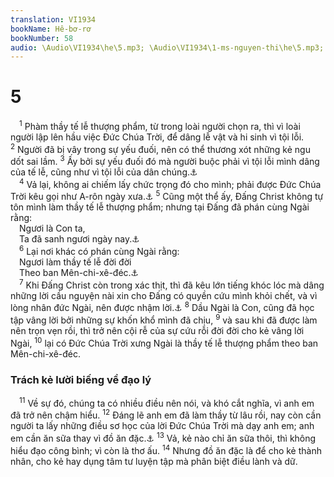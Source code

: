 ```yaml
---
translation: VI1934
bookName: Hê-bơ-rơ 
bookNumber: 58
audio: \Audio\VI1934\he\5.mp3; \Audio\VI1934\1-ms-nguyen-thi\he\5.mp3; \Audio\VI1934\2-ms-david-dong\he\5.mp3
---
```


<div class="title"><h1>5</h1></div>
<span class="verse he_5_1"> <sup>1</sup> Phàm thầy tế lễ thượng phẩm, từ trong loài người chọn ra, thì vì loài người lập lên hầu việc Đức Chúa Trời, để dâng lễ vật và hi sinh vì tội lỗi. </span>
<span class="verse he_5_2"><sup>2</sup> Người đã bị vây trong sự yếu đuối, nên có thể thương xót những kẻ ngu dốt sai lầm. </span>
<span class="verse he_5_3"><sup>3</sup> Ấy bởi sự yếu đuối đó mà người buộc phải vì tội lỗi mình dâng của tế lễ, cũng như vì tội lỗi của dân chúng.<a data-toggle="tooltip" data-placement="bottom" title="Le 9:7">⚓</a><br/></span>
<span class="verse he_5_4"> <sup>4</sup> Vả lại, không ai chiếm lấy chức trọng đó cho mình; phải được Đức Chúa Trời kêu gọi như A-rôn ngày xưa.<a data-toggle="tooltip" data-placement="bottom" title="Xu 28:1">⚓</a></span>
<span class="verse he_5_5"><sup>5</sup> Cũng một thể ấy, Đấng Christ không tự tôn mình làm thầy tế lễ thượng phẩm; nhưng tại Đấng đã phán cùng Ngài rằng: <br/> Ngươi là Con ta, <br/> Ta đã sanh ngươi ngày nay.<a data-toggle="tooltip" data-placement="bottom" title="Thi 2:7">⚓</a><br/></span>
<span class="verse he_5_6"> <sup>6</sup> Lại nơi khác có phán cùng Ngài rằng: <br/> Ngươi làm thầy tế lễ đời đời <br/> Theo ban Mên-chi-xê-đéc.<a data-toggle="tooltip" data-placement="bottom" title="Thi 110:4">⚓</a><br/></span>
<span class="verse he_5_7"> <sup>7</sup> Khi Đấng Christ còn trong xác thịt, thì đã kêu lớn tiếng khóc lóc mà dâng những lời cầu nguyện nài xin cho Đấng có quyền cứu mình khỏi chết, và vì lòng nhân đức Ngài, nên được nhậm lời.<a data-toggle="tooltip" data-placement="bottom" title="Mat 26:36-46; Mac 14:32-42; Lu 22:39-46">⚓</a></span>
<span class="verse he_5_8"><sup>8</sup> Dầu Ngài là Con, cũng đã học tập vâng lời bởi những sự khốn khổ mình đã chịu, </span>
<span class="verse he_5_9"><sup>9</sup> và sau khi đã được làm nên trọn vẹn rồi, thì trở nên cội rễ của sự cứu rỗi đời đời cho kẻ vâng lời Ngài, </span>
<span class="verse he_5_10"><sup>10</sup> lại có Đức Chúa Trời xưng Ngài là thầy tế lễ thượng phẩm theo ban Mên-chi-xê-đéc. <br/></span>
<div class="title"><h3>Trách kẻ lười biếng về đạo lý</h3></div>
<span class="verse he_5_11"> <sup>11</sup> Về sự đó, chúng ta có nhiều điều nên nói, và khó cắt nghĩa, vì anh em đã trở nên chậm hiểu. </span>
<span class="verse he_5_12"><sup>12</sup> Đáng lẽ anh em đã làm thầy từ lâu rồi, nay còn cần người ta lấy những điều sơ học của lời Đức Chúa Trời mà dạy anh em; anh em cần ăn sữa thay vì đồ ăn đặc.<a data-toggle="tooltip" data-placement="bottom" title="1Co 3:2">⚓</a></span>
<span class="verse he_5_13"><sup>13</sup> Vả, kẻ nào chỉ ăn sữa thôi, thì không hiểu đạo công bình; vì còn là thơ ấu. </span>
<span class="verse he_5_14"><sup>14</sup> Nhưng đồ ăn đặc là để cho kẻ thành nhân, cho kẻ hay dụng tâm tư luyện tập mà phân biệt điều lành và dữ. <br/></span>
